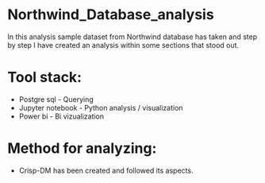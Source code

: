 # Northwind_Database_analysis

In this analysis sample dataset from Northwind database has taken and step by step I have created an analysis within some sections that stood out.

# Tool stack:

- Postgre sql - Querying
- Jupyter notebook - Python analysis / visualization
- Power bi - Bi vizualization

# Method for analyzing:

- Crisp-DM has been created and followed its aspects.



